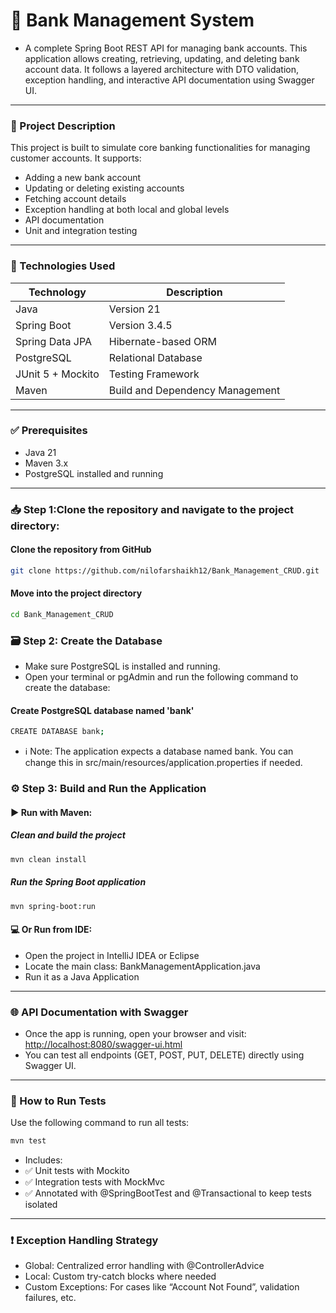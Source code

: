 # 🏦 Bank Management System
- A complete Spring Boot REST API for managing bank accounts. This application allows creating, retrieving, updating, and deleting bank account data.
It follows a layered architecture with DTO validation, exception handling, and interactive API documentation using Swagger UI.
---
### 📌 Project Description
This project is built to simulate core banking functionalities for managing customer accounts. It supports:
- Adding a new bank account
- Updating or deleting existing accounts
- Fetching account details
- Exception handling at both local and global levels
- API documentation 
- Unit and integration testing
---
### 🧰 Technologies Used
| Technology          | Description                          |
|---------------------|--------------------------------------|
| Java                | Version 21                           |
| Spring Boot         | Version 3.4.5                        |
| Spring Data JPA     | Hibernate-based ORM                  |
| PostgreSQL          | Relational Database                  |
| JUnit 5 + Mockito   | Testing Framework                    |
| Maven               | Build and Dependency Management      |
---
### ✅ Prerequisites
- Java 21
- Maven 3.x
- PostgreSQL installed and running
---
### 📥 Step 1:Clone the repository and navigate to the project directory:


#### Clone the repository from GitHub
```bash
git clone https://github.com/nilofarshaikh12/Bank_Management_CRUD.git
```
#### Move into the project directory
```bash
cd Bank_Management_CRUD
```

### 🗃️ Step 2: Create the Database
- Make sure PostgreSQL is installed and running.
- Open your terminal or pgAdmin and run the following command to create the database:
#### Create PostgreSQL database named 'bank'
```bash
CREATE DATABASE bank;
```
- ℹ️ Note: The application expects a database named bank. You can change this in src/main/resources/application.properties if needed.

### ⚙️ Step 3: Build and Run the Application
#### ▶️ Run with Maven:

##### Clean and build the project
```bash
mvn clean install
```
##### Run the Spring Boot application
```bash
mvn spring-boot:run
```
#### 💻 Or Run from IDE:
- Open the project in IntelliJ IDEA or Eclipse
- Locate the main class: BankManagementApplication.java
- Run it as a Java Application
---
### 🌐 API Documentation with Swagger
- Once the app is running, open your browser and visit:  
  [http://localhost:8080/swagger-ui.html](http://localhost:8080/swagger-ui.html)  
- You can test all endpoints (GET, POST, PUT, DELETE) directly using Swagger UI.
---
### 🧪 How to Run Tests
Use the following command to run all tests:
```bash
mvn test
```
- Includes:
- ✅ Unit tests with Mockito
- ✅ Integration tests with MockMvc
- ✅ Annotated with @SpringBootTest and @Transactional to keep tests isolated
---
### ❗ Exception Handling Strategy
- Global: Centralized error handling with @ControllerAdvice
- Local: Custom try-catch blocks where needed
- Custom Exceptions: For cases like “Account Not Found”, validation failures, etc.




